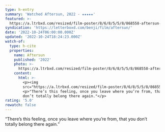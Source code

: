 ```yaml
---
type: h-entry
summary: 'Watched Aftersun, 2022 - ★★★★★'
featured: >-
  https://a.ltrbxd.com/resized/film-poster/8/6/8/5/5/8/868558-aftersun-0-600-0-900-crop.jpg?v=5ce2118fca
syndication: 'https://letterboxd.com/benji/film/aftersun/'
date: '2022-10-24T06:00:00.000Z'
updated: '2022-10-24T18:24:23.000Z'
watch-of:
  type: h-cite
  properties:
    name: Aftersun
    published: '2022'
    photo: >-
      https://a.ltrbxd.com/resized/film-poster/8/6/8/5/5/8/868558-aftersun-0-600-0-900-crop.jpg?v=5ce2118fca
    content:
      html: >-
        <p><img
        src="https://a.ltrbxd.com/resized/film-poster/8/6/8/5/5/8/868558-aftersun-0-600-0-900-crop.jpg?v=5ce2118fca"/></p>
        <p>"There’s this feeling, once you leave where you’re from, that you
        don’t totally belong there again."</p>
rating: '5.0'
rewatch: false
---
```

<q>There’s this feeling, once you leave where you’re from, that you don’t totally belong there again.</q>
